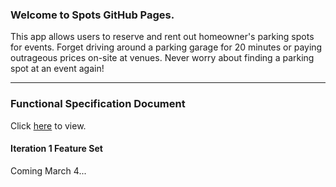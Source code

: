 ### Welcome to **Spots** GitHub Pages.
This app allows users to reserve and rent out homeowner's parking spots for events.  Forget driving around a parking garage for 20 minutes or paying outrageous prices on-site at venues.  Never worry about finding a parking spot at an event again!  


***

### Functional Specification Document
Click [here](https://docs.google.com/spreadsheets/d/1lxTHFT6aFMvpzGCGPYtMiCivb3G0gt9NFkopzhG2z38/edit?usp=sharing) to view.

#### Iteration 1 Feature Set
Coming March 4...
